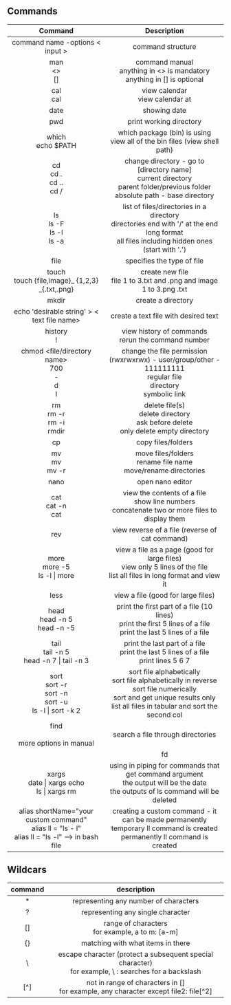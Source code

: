 ## Commands
|                                                 **Command**                                                 	|                                                                                  **Description**                                                                                  	|
|:-----------------------------------------------------------------------------------------------------------:	|:---------------------------------------------------------------------------------------------------------------------------------------------------------------------------------:	|
| command name -options < input >                                                                               	| command structure                                                                                                                                                                 	|
| man <command name><br><><br>[]                                                                              	| command manual<br>anything in <> is mandatory<br>anything in [] is optional                                                                                                       	|
| cal<br>cal <date>                                                                                           	| view calendar<br>view calendar at <date>                                                                                                                                          	|
| date                                                                                                        	| showing date                                                                                                                                                                      	|
| pwd                                                                                                         	| print working directory                                                                                                                                                           	|
| which <package name><br>echo $PATH                                                                          	| which package (bin) is using<br>view all of the bin files (view shell path)                                                                                                       	|
| cd <br>cd . <br>cd .. <br>cd /                                                                              	| change directory - go to [directory name]<br>current directory<br>parent folder/previous folder <br>absolute path - base directory                                                	|
| ls <br>ls -F<br>ls -l<br>ls -a                                                                              	| list of files/directories in a directory <br>directories end with '/' at the end<br>long format<br>all files including hidden ones (start with '.')                               	|
| file <file name>                                                                                            	| specifies the type of file                                                                                                                                                        	|
| touch <file name><br>touch {file,image}_ {1,2,3} _{.txt,.png}                                                 	| create new file<br>file 1 to 3.txt and .png and image 1 to 3.png .txt                                                                                                             	|
| mkdir <directory name>                                                                                      	| create a directory                                                                                                                                                                	|
| echo 'desirable string' > < text file name>                                                                  	| create a text file with desired text                                                                                                                                              	|
| history<br>! <number>                                                                                       	| view history of commands<br>rerun the command number <number>                                                                                                                     	|
| chmod <three digit number> <file/directory name><br>700<br>-<br>d<br>l                                      	| change the file permission<br>(rwxrwxrwx) - user/group/other - 111111111 <br>regular file<br>directory <br>symbolic link                                                          	|
| rm <file name><br>rm -r <directory name><br>rm -i <file name><br>rmdir <directory name>                     	| delete file(s)<br>delete directory<br>ask before delete<br>only delete empty directory                                                                                            	|
| cp <current path> <new path>                                                                                	| copy files/folders                                                                                                                                                                	|
| mv <current path> <new path><br>mv <current file name> <new file name><br>mv -r <current> <new>             	| move files/folders<br>rename file name<br>move/rename directories                                                                                                                 	|
| nano <text file name>                                                                                       	| open nano editor                                                                                                                                                                  	|
| cat <text file name><br>cat -n <file name><br>cat <file name> <file name>                                   	| view the contents of a file<br>show line numbers<br>concatenate two or more files to display them                                                                                 	|
| rev <text file name>                                                                                        	| view reverse of a file (reverse of cat command)                                                                                                                                   	|
| more <text file name><br>more -5 <file name><br>ls -l \| more                                               	| view a file as a page (good for large files)<br>view only 5 lines of the file<br>list all files in long format and view it                                                        	|
| less <text file name>                                                                                       	| view a file (good for large files)                                                                                                                                                	|
| head <text file name><br>head -n 5 <file name><br>head -n -5 <file name>                                    	| print the first part of a file (10 lines)<br>print the first 5 lines of a file<br>print the last 5 lines of a file                                                                	|
| tail <text file name><br>tail -n 5 <file name><br>head -n 7 <file name> \| tail -n 3                        	| print the last part of a file<br>print the last 5 lines of a file<br>print lines 5 6 7                                                                                            	|
| sort <file name><br>sort -r <file name><br>sort -n <file name><br>sort -u <file name><br>ls -l \| sort -k 2 	| sort file alphabetically<br>sort file alphabetically in reverse<br>sort file numerically<br>sort and get unique results only<br>list all files in tabular and sort the second col 	|
| find <starting directory> <options> <search term><br>more options in manual                                 	| search a file through directories                                                                                                                                                 	|
    | fd  | better version of find command |
| xargs<br>date \| xargs echo<br>ls \| xargs rm                                                               	| using in piping for commands that get command argument <br>the output will be the date<br>the outputs of ls command will be deleted                                               	|
| alias shortName="your custom command"<br>alias ll = "ls - l"<br>alias ll = "ls -l" --> in bash file         	| creating a custom command - it can be made permanently<br>temporary ll command is created<br>permanently ll command is created                                                    	|


## Wildcars

| **command** 	|                                             **description**                                             	|
|:-----------:	|:-------------------------------------------------------------------------------------------------------:	|
|      *      	|                                  representing any number of characters                                  	|
|      ?      	|                                    representing any single character                                    	|
|      []     	|                            range of characters<br>for example, a to m: [a-m]                            	|
|      {}     	|                                    matching with what items in there                                    	|
|      \      	| escape character (protect a subsequent special character)<br>for example, \\ : searches for a backslash 	|
|     [^]     	|          not in range of characters in []<br>for example, any character except file2: file[^2]          	|
